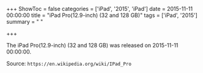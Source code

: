 +++
ShowToc = false
categories = ['iPad', '2015', 'iPad']
date = 2015-11-11 00:00:00
title = "iPad Pro(12.9-inch) (32 and 128 GB)"
tags = ['iPad', '2015']
summary = " "

+++

The iPad Pro(12.9-inch) (32 and 128 GB) was released on 2015-11-11 00:00:00.

Source: `https://en.wikipedia.org/wiki/IPad_Pro`
